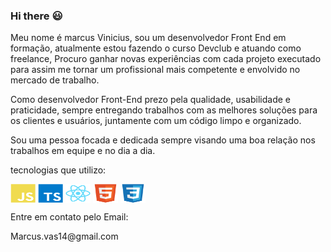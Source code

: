 ### Hi there :smiley:


Meu nome é marcus Vinicius, sou um desenvolvedor Front End em formação, atualmente estou fazendo o curso Devclub e atuando como freelance, Procuro ganhar novas experiências com cada projeto executado para assim me tornar um profissional mais competente e envolvido no mercado de trabalho.

Como desenvolvedor Front-End prezo pela qualidade, usabilidade e praticidade, sempre entregando trabalhos com as melhores soluções para os clientes e usuários, juntamente com um código limpo e organizado.

Sou uma pessoa focada e dedicada sempre visando uma boa relação nos trabalhos em equipe e no dia a dia.

tecnologias que utilizo:

<img align="center" alt="Rafa-Js" height="30" width="40" src="https://raw.githubusercontent.com/devicons/devicon/master/icons/javascript/javascript-plain.svg">
  <img align="center" alt="Rafa-Ts" height="30" width="40" src="https://raw.githubusercontent.com/devicons/devicon/master/icons/typescript/typescript-plain.svg">
  <img align="center" alt="Rafa-React" height="30" width="40" src="https://raw.githubusercontent.com/devicons/devicon/master/icons/react/react-original.svg">
  <img align="center" alt="Rafa-HTML" height="30" width="40" src="https://raw.githubusercontent.com/devicons/devicon/master/icons/html5/html5-original.svg">
  <img align="center" alt="Rafa-CSS" height="30" width="40" src="https://raw.githubusercontent.com/devicons/devicon/master/icons/css3/css3-original.svg">

<p>Entre em contato pelo Email:<p/>
<p>Marcus.vas14@gmail.com<p/>
<!--
**MarcusVinicius14/MarcusVinicius14** is a ✨ _special_ ✨ repository because its `README.md` (this file) appears on your GitHub profile.

Here are some ideas to get you started:

- 🔭 I’m currently working on ...
- 🌱 I’m currently learning ...
- 👯 I’m looking to collaborate on ...
- 🤔 I’m looking for help with ...
- 💬 Ask me about ...
- 📫 How to reach me: ...
- 😄 Pronouns: ...
- ⚡ Fun fact: ...
-->
